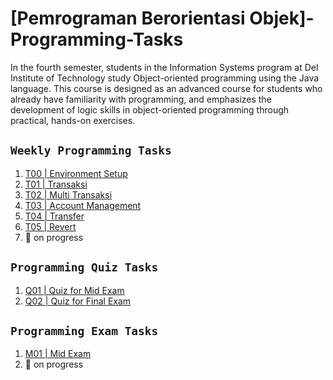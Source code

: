 # [Pemrograman Berorientasi Objek]-Programming-Tasks
In the fourth semester, students in the Information Systems program at Del Institute of Technology study Object-oriented programming using the Java language. This course is designed as an advanced course for students who already have familiarity with programming, and emphasizes the development of logic skills in object-oriented programming through practical, hands-on exercises.

## `Weekly Programming Tasks`
1. [T00 | Environment Setup](https://github.com/samuelsihotang1/Pemrograman-Berorientasi-Objek/tree/main/2223-ge-t00-environment-setup-samuelsihotang1)
2. [T01 | Transaksi](https://github.com/samuelsihotang1/Pemrograman-Berorientasi-Objek/tree/main/2223-ge-t01-transaksi-samuelsihotang1) 
3. [T02 | Multi Transaksi](https://github.com/samuelsihotang1/Pemrograman-Berorientasi-Objek/tree/main/2223-ge-t02-multi-transaksi-samuelsihotang1) 
4. [T03 | Account Management](https://github.com/samuelsihotang1/Pemrograman-Berorientasi-Objek/tree/main/2223-ge-t03-account-management-samuelsihotang1) 
5. [T04 | Transfer](https://github.com/samuelsihotang1/Pemrograman-Berorientasi-Objek/tree/main/2223-ge-t04-transfer-samuelsihotang1) 
6. [T05 | Revert](https://github.com/samuelsihotang1/Pemrograman-Berorientasi-Objek/tree/main/2223-ge-t05-revert-samuelsihotang1)
7. 🚧 on progress

## `Programming Quiz Tasks`
1. [Q01 | Quiz for Mid Exam](https://github.com/samuelsihotang1/Pemrograman-Berorientasi-Objek/tree/main/2223-ge-q01-detailed-samuelsihotang1)
2. [Q02 | Quiz for Final Exam](https://github.com/samuelsihotang1/Pemrograman-Berorientasi-Objek/tree/main/2223-ge-q02-advanced-revert-samuelsihotang1-master)

## `Programming Exam Tasks`
1. [M01 | Mid Exam](https://github.com/samuelsihotang1/Pemrograman-Berorientasi-Objek/tree/main/2223-ge-m01-advanced-transactions-samuelsihotang1)
2. 🚧 on progress
